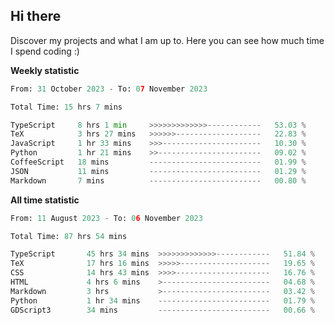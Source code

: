 ## Hi there
Discover my projects and what I am up to. Here you can see how much time I spend coding :)

**Weekly statistic**
<!--START_SECTION:waka-->

```python
From: 31 October 2023 - To: 07 November 2023

Total Time: 15 hrs 7 mins

TypeScript     8 hrs 1 min     >>>>>>>>>>>>>------------   53.03 %
TeX            3 hrs 27 mins   >>>>>>-------------------   22.83 %
JavaScript     1 hr 33 mins    >>>----------------------   10.30 %
Python         1 hr 21 mins    >>-----------------------   09.02 %
CoffeeScript   18 mins         -------------------------   01.99 %
JSON           11 mins         -------------------------   01.29 %
Markdown       7 mins          -------------------------   00.80 %
```

<!--END_SECTION:waka-->


**All time statistic**
<!--START_SECTION:waka2-->

```python
From: 11 August 2023 - To: 06 November 2023

Total Time: 87 hrs 54 mins

TypeScript       45 hrs 34 mins  >>>>>>>>>>>>>------------   51.84 %
TeX              17 hrs 16 mins  >>>>>--------------------   19.65 %
CSS              14 hrs 43 mins  >>>>---------------------   16.76 %
HTML             4 hrs 6 mins    >------------------------   04.68 %
Markdown         3 hrs           >------------------------   03.42 %
Python           1 hr 34 mins    -------------------------   01.79 %
GDScript3        34 mins         -------------------------   00.66 %
```

<!--END_SECTION:waka2-->






